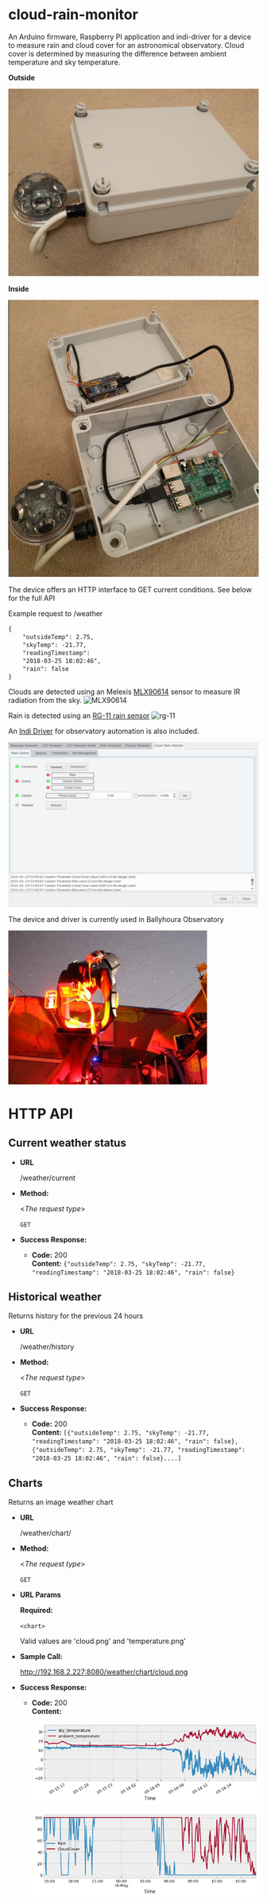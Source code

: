 # cloud-rain-monitor

An Arduino firmware, Raspberry PI application and indi-driver for a device to measure rain and cloud cover for an astronomical observatory. Cloud cover is determined by measuring the difference between ambient temperature and sky temperature.

**Outside**

![](https://raw.githubusercontent.com/dokeeffe/cloud-rain-monitor/master/readme-files/weatherstation1.png)

**Inside**

![](https://raw.githubusercontent.com/dokeeffe/cloud-rain-monitor/master/readme-files/weatherstation2.png)

The device offers an HTTP interface to GET current conditions. See below for the full API 

Example request to /weather
```
{
    "outsideTemp": 2.75, 
    "skyTemp": -21.77, 
    "readingTimestamp": 
    "2018-03-25 18:02:46", 
    "rain": false
}
```

Clouds are detected using an Melexis [MLX90614](http://www.melexis.com/Infrared-Thermometer-Sensors/Infrared-Thermometer-Sensors/MLX90614-615.aspx) sensor to measure IR radiation from the sky. 
![MLX90614](https://www.melexis.com/-/media/images/product-media/mlx90614/mlx90614-infrared-thermometer-melexis.jpg?h=275&w=340&hash=327FA5D17A6484712BE79EDAE1A8D6282C376334)

Rain is detected using an [RG-11 rain sensor](http://rainsensors.com/) 
![rg-11](http://hydreon.com/wp-content/uploads/sites/3/2015/rg_wht_sm.jpg)

An [Indi Driver](http://www.indilib.org/devices/weather-stations.html) for observatory automation is also included.

![indi-driver](https://raw.githubusercontent.com/dokeeffe/cloud-rain-monitor/master/indi-driver/docs/indi.png)


The device and driver is currently used in Ballyhoura Observatory

![observatory](https://raw.githubusercontent.com/dokeeffe/cloud-rain-monitor/master/indi-driver/docs/obs.jpeg)

# HTTP API

**Current weather status**
----

* **URL**

  /weather/current

* **Method:**
  
  <_The request type_>

  `GET`
  
* **Success Response:**
  
  * **Code:** 200 <br />
    **Content:** `{"outsideTemp": 2.75, "skyTemp": -21.77, "readingTimestamp": "2018-03-25 18:02:46", "rain": false}`

**Historical weather**
----

Returns history for the previous 24 hours

* **URL**

  /weather/history

* **Method:**

  <_The request type_>

  `GET`

* **Success Response:**

  * **Code:** 200 <br />
    **Content:** `[{"outsideTemp": 2.75, "skyTemp": -21.77, "readingTimestamp": "2018-03-25 18:02:46", "rain": false}, {"outsideTemp": 2.75, "skyTemp": -21.77, "readingTimestamp": "2018-03-25 18:02:46", "rain": false}....]`


**Charts**
----

Returns an image weather chart

* **URL**

  /weather/chart/<chart>

* **Method:**

  <_The request type_>

  `GET`

*  **URL Params**

   **Required:**
 
   `<chart>`

   Valid values are 'cloud.png' and 'temperature.png'

* **Sample Call:**

    http://192.168.2.227:8080/weather/chart/cloud.png

* **Success Response:**

  * **Code:** 200 <br />
    **Content:** 

    ![example measurements](https://raw.githubusercontent.com/dokeeffe/cloud-rain-monitor/master/readme-files/temperature.png "Example measurements")
 
    ![example measurements](https://raw.githubusercontent.com/dokeeffe/cloud-rain-monitor/master/readme-files/cloud.png "Example measurements")



